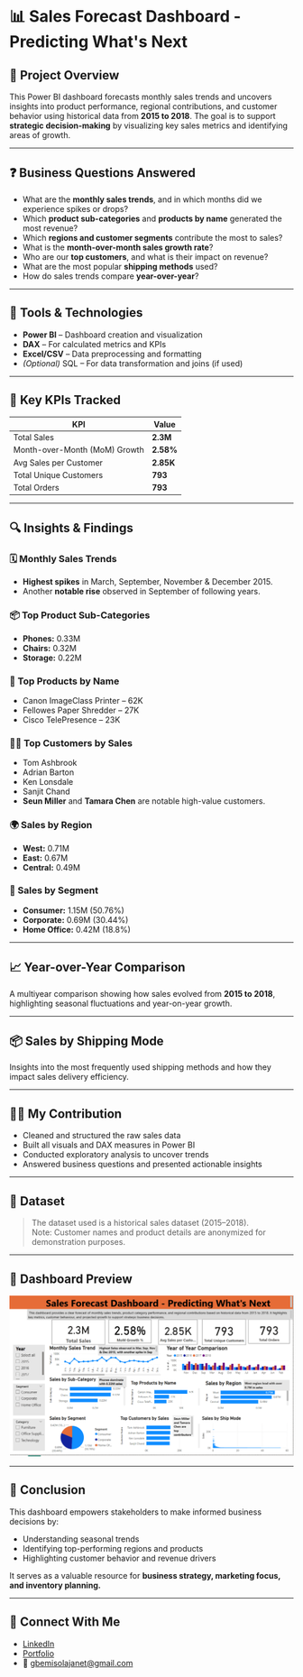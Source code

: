 # 📊 Sales Forecast Dashboard - Predicting What's Next

## 📝 Project Overview

This Power BI dashboard forecasts monthly sales trends and uncovers insights into product performance, regional contributions, and customer behavior using historical data from **2015 to 2018**. The goal is to support **strategic decision-making** by visualizing key sales metrics and identifying areas of growth.

---

## ❓ Business Questions Answered

- What are the **monthly sales trends**, and in which months did we experience spikes or drops?
- Which **product sub-categories** and **products by name** generated the most revenue?
- Which **regions and customer segments** contribute the most to sales?
- What is the **month-over-month sales growth rate**?
- Who are our **top customers**, and what is their impact on revenue?
- What are the most popular **shipping methods** used?
- How do sales trends compare **year-over-year**?

---

## 🧰 Tools & Technologies

- **Power BI** – Dashboard creation and visualization
- **DAX** – For calculated metrics and KPIs
- **Excel/CSV** – Data preprocessing and formatting
- *(Optional)* SQL – For data transformation and joins (if used)

---

## 📌 Key KPIs Tracked

| KPI | Value |
|-----|-------|
| Total Sales | **2.3M** |
| Month-over-Month (MoM) Growth | **2.58%** |
| Avg Sales per Customer | **2.85K** |
| Total Unique Customers | **793** |
| Total Orders | **793** |

---

## 🔍 Insights & Findings

### 🗓 Monthly Sales Trends
- **Highest spikes** in March, September, November & December 2015.
- Another **notable rise** observed in September of following years.

### 📦 Top Product Sub-Categories
- **Phones:** 0.33M
- **Chairs:** 0.32M
- **Storage:** 0.22M

### 🛒 Top Products by Name
- Canon ImageClass Printer – 62K
- Fellowes Paper Shredder – 27K
- Cisco TelePresence – 23K

### 🧑‍💼 Top Customers by Sales
- Tom Ashbrook  
- Adrian Barton  
- Ken Lonsdale  
- Sanjit Chand  
- **Seun Miller** and **Tamara Chen** are notable high-value customers.

### 🌍 Sales by Region
- **West:** 0.71M
- **East:** 0.67M
- **Central:** 0.49M

### 👥 Sales by Segment
- **Consumer:** 1.15M (50.76%)
- **Corporate:** 0.69M (30.44%)
- **Home Office:** 0.42M (18.8%)

---

## 📈 Year-over-Year Comparison

A multiyear comparison showing how sales evolved from **2015 to 2018**, highlighting seasonal fluctuations and year-on-year growth.

---

## 📦 Sales by Shipping Mode

Insights into the most frequently used shipping methods and how they impact sales delivery efficiency.

---

## 👩‍💻 My Contribution

- Cleaned and structured the raw sales data
- Built all visuals and DAX measures in Power BI
- Conducted exploratory analysis to uncover trends
- Answered business questions and presented actionable insights

---

## 📁 Dataset

> The dataset used is a historical sales dataset (2015–2018).  
> Note: Customer names and product details are anonymized for demonstration purposes.

---

## 📸 Dashboard Preview

![Sales Forecast Dashboard Screenshot](https://github.com/Janetkomaiya/Sales-Forecasting-Dashboard/blob/main/salesforecast.png)


---

## 🚀 Conclusion

This dashboard empowers stakeholders to make informed business decisions by:
- Understanding seasonal trends
- Identifying top-performing regions and products
- Highlighting customer behavior and revenue drivers

It serves as a valuable resource for **business strategy, marketing focus, and inventory planning.**

---

## 🔗 Connect With Me

- [LinkedIn](https://www.linkedin.com/in/janet-komaiya-b4533a120)
- [Portfolio](https://github.com/Janetkomaiya)
- 📧 gbemisolajanet@gmail.com
